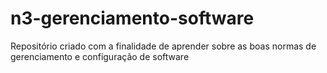 # n3-gerenciamento-software
Repositório criado com a finalidade de aprender sobre as boas normas de gerenciamento e configuração de software 
